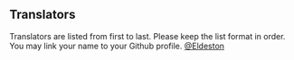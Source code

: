 ## Translators
   Translators are listed from first to last. Please keep the list format in order. You may link your name to your Github profile.
      [@Eldeston](https://github.com/Eldeston)